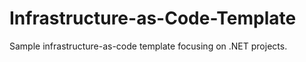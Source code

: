 # Infrastructure-as-Code-Template
Sample infrastructure-as-code template focusing on .NET projects.
